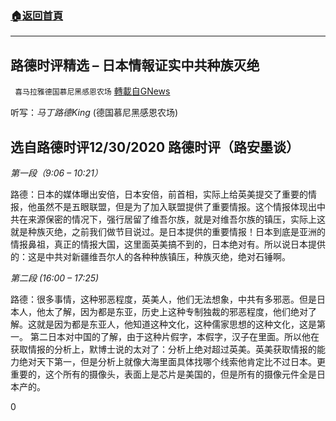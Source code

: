 ###  [:house:返回首頁](https://github.com/ourhimalayas/txt)
---

## 路德时评精选 &#8211; 日本情報证实中共种族灭绝
` 喜马拉雅德国慕尼黑感恩农场` [轉載自GNews](https://gnews.org/zh-hans/729847/)

听写：*马丁路德King* (德国慕尼黑感恩农场)



## 选自路德时评12/30/2020 路德时评（路安墨谈）

*第一段（9:06 – 10:21）*

路德：日本的媒体曝出安倍，日本安倍，前首相，实际上给英美提交了重要的情报，他虽然不是五眼联盟，但是为了加入联盟提供了重要情报。这个情报体现出中共在来源保密的情况下，强行居留了维吾尔族，就是对维吾尔族的镇压，实际上这就是种族灭绝，之前我们做节目说过。是日本提供的重要情报！日本到底是亚洲的情报鼻祖，真正的情报大国，这里面英美搞不到的，日本绝对有。所以说日本提供的：这是中共对新疆维吾尔人的各种种族镇压，种族灭绝，绝对石锤啊。



*第二段 (16:00 – 17:25)*

路德：很多事情，这种邪恶程度，英美人，他们无法想象，中共有多邪恶。但是日本人，他太了解，因为都是东亚，历史上这种专制独裁的邪恶程度，他们绝对了解。这就是因为都是东亚人，他知道这种文化，这种儒家思想的这种文化，这是第一。 第二日本对中国的了解，由于这种片假字，本假字，汉子在里面。所以他在获取情报的分析上，默博士说的太对了：分析上绝对超过英美。英美获取情报的能力绝对天下第一，但是分析上就像大海里面具体找哪个线索他肯定比不过日本。更重要的，这个所有的摄像头，表面上是芯片是美国的，但是所有的摄像元件全是日本产的。



0
